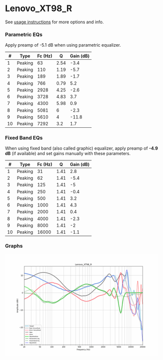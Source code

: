 # Lenovo_XT98_R
See [usage instructions](https://github.com/jaakkopasanen/AutoEq#usage) for more options and info.

### Parametric EQs
Apply preamp of -5.1 dB when using parametric equalizer.

|   # | Type    |   Fc (Hz) |    Q |   Gain (dB) |
|-----|---------|-----------|------|-------------|
|   1 | Peaking |        63 | 2.54 |        -3.4 |
|   2 | Peaking |       110 | 1.19 |        -5.7 |
|   3 | Peaking |       189 | 1.89 |        -1.7 |
|   4 | Peaking |       766 | 0.79 |         5.2 |
|   5 | Peaking |      2928 | 4.25 |        -2.6 |
|   6 | Peaking |      3728 | 4.83 |         3.7 |
|   7 | Peaking |      4300 | 5.98 |         0.9 |
|   8 | Peaking |      5081 | 6    |        -2.3 |
|   9 | Peaking |      5610 | 4    |       -11.8 |
|  10 | Peaking |      7292 | 3.2  |         1.7 |

### Fixed Band EQs
When using fixed band (also called graphic) equalizer, apply preamp of **-4.9 dB** (if available) and set gains manually with these parameters.

|   # | Type    |   Fc (Hz) |    Q |   Gain (dB) |
|-----|---------|-----------|------|-------------|
|   1 | Peaking |        31 | 1.41 |         2.8 |
|   2 | Peaking |        62 | 1.41 |        -5.4 |
|   3 | Peaking |       125 | 1.41 |        -5   |
|   4 | Peaking |       250 | 1.41 |        -0.4 |
|   5 | Peaking |       500 | 1.41 |         3.2 |
|   6 | Peaking |      1000 | 1.41 |         4.3 |
|   7 | Peaking |      2000 | 1.41 |         0.4 |
|   8 | Peaking |      4000 | 1.41 |        -2.3 |
|   9 | Peaking |      8000 | 1.41 |        -2   |
|  10 | Peaking |     16000 | 1.41 |        -1.1 |

### Graphs
![](./Lenovo_XT98_R.png)
